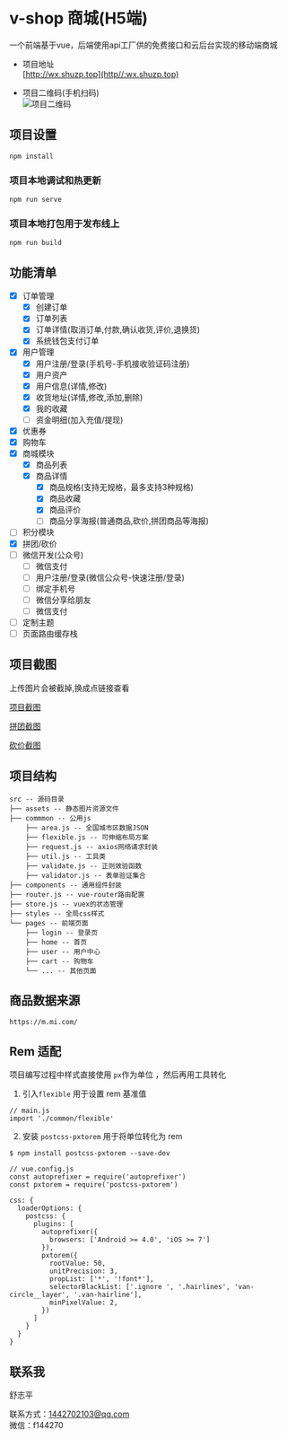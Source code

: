 # v-shop 商城(H5端)
一个前端基于vue，后端使用api工厂供的免费接口和云后台实现的移动端商城

- 项目地址  
[http://wx.shuzp.top](http//:wx.shuzp.top)

- 项目二维码(手机扫码)  
![项目二维码](https://s2.ax1x.com/2020/02/11/1TPJKS.png)

## 项目设置
```
npm install
```

### 项目本地调试和热更新
```
npm run serve
```

### 项目本地打包用于发布线上
```
npm run build
```
## 功能清单
- [x] 订单管理
  - [x] 创建订单
  - [x] 订单列表
  - [x] 订单详情(取消订单,付款,确认收货,评价,退换货)
  - [x] 系统钱包支付订单
- [x] 用户管理
  - [x] 用户注册/登录(手机号-手机接收验证码注册)
  - [x] 用户资产
  - [x] 用户信息(详情,修改)
  - [x] 收货地址(详情,修改,添加,删除)
  - [x] 我的收藏
  - [ ] 资金明细(加入充值/提现)
- [x] 优惠券
- [x] 购物车
- [x] 商城模块
  - [x] 商品列表
  - [x] 商品详情
    - [x] 商品规格(支持无规格，最多支持3种规格)
    - [x] 商品收藏
    - [x] 商品评价
    - [ ] 商品分享海报(普通商品,砍价,拼团商品等海报)
- [ ] 积分模块
- [x] 拼团/砍价
- [ ] 微信开发(公众号)
  - [ ] 微信支付
  - [ ] 用户注册/登录(微信公众号-快速注册/登录)
  - [ ] 绑定手机号
  - [ ] 微信分享给朋友
  - [ ] 微信支付
- [ ] 定制主题
- [ ] 页面路由缓存栈

## 项目截图
上传图片会被截掉,换成点链接查看

[项目截图](https://s2.ax1x.com/2020/02/11/1T9Bon.jpg)  

[拼团截图](https://s2.ax1x.com/2020/02/11/1T9yWV.jpg)  

[砍价截图](https://s2.ax1x.com/2020/02/11/1T9riq.jpg)
## 项目结构
```
src -- 源码目录
├── assets -- 静态图片资源文件
├── commmon -- 公用js
    ├── area.js -- 全国城市区数据JSON
    ├── flexible.js -- 可伸缩布局方案
    ├── request.js -- axios网络请求封装
    ├── util.js -- 工具类
    ├── validate.js -- 正则效验函数
    ├── validator.js -- 表单验证集合
├── components -- 通用组件封装 
├── router.js -- vue-router路由配置
├── store.js -- vuex的状态管理
├── styles -- 全局css样式
└── pages -- 前端页面
    ├── login -- 登录页
    ├── home -- 首页
    ├── user -- 用户中心
    ├── cart -- 购物车
    └── ... -- 其他页面
```
## 商品数据来源
```
https://m.mi.com/
```
## Rem 适配
项目编写过程中样式直接使用 `px`作为单位 ，然后再用工具转化

1. 引入`flexible` 用于设置 rem 基准值
```
// main.js
import './common/flexible'
```
2. 安装 `postcss-pxtorem` 用于将单位转化为 rem

`$ npm install postcss-pxtorem --save-dev`
```
// vue.config.js
const autoprefixer = require('autoprefixer')
const pxtorem = require('postcss-pxtorem')

css: {
  loaderOptions: {
    postcss: {
      plugins: [
        autoprefixer({
          browsers: ['Android >= 4.0', 'iOS >= 7']
        }),
        pxtorem({
          rootValue: 50,
          unitPrecision: 3,
          propList: ['*', '!font*'],
          selectorBlackList: ['.ignore ', '.hairlines', 'van-circle__layer', '.van-hairline'],
          minPixelValue: 2,
        })
      ]
    }
  }
}
```

## 联系我
舒志平

联系方式：1442702103@qq.com  
微信：f144270